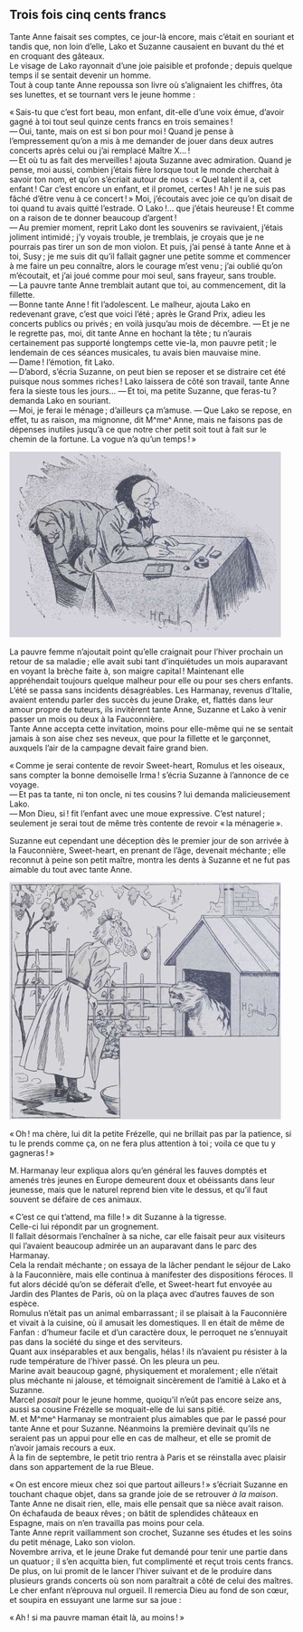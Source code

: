 ## Trois fois cinq cents francs

Tante Anne faisait ses comptes, ce jour-là encore, mais c’était en souriant 
et tandis que, non loin d’elle, Lako et Suzanne causaient en buvant du thé et 
en croquant des gâteaux.  
Le visage de Lako rayonnait d’une joie paisible et profonde ; depuis quelque 
temps il se sentait devenir un homme.  
Tout à coup tante Anne repoussa son livre où s’alignaient les chiffres, ôta 
ses lunettes, et se tournant vers le jeune homme :

« Sais-tu que c’est fort beau, mon enfant, dit-elle d’une voix émue, 
d’avoir gagné à toi tout seul quinze cents francs en trois semaines !  
— Oui, tante, mais on est si bon pour moi ! Quand je pense à l’empressement 
qu’on a mis à me demander de jouer dans deux autres concerts après celui ou 
j’ai remplacé Maître X… !  
— Et où tu as fait des merveilles ! ajouta Suzanne avec admiration. Quand je 
pense, moi aussi, combien j’étais fière lorsque tout le monde cherchait à 
savoir ton nom, et qu’on s’écriait autour de nous : « Quel talent il a, 
cet enfant ! Car c’est encore un enfant, et il promet, certes ! Ah ! je 
ne suis pas fâché d’être venu à ce concert ! » Moi, j’écoutais avec 
joie ce qu’on disait de toi quand tu avais quitté l’estrade. O Lako !… que 
j’étais heureuse ! Et comme on a raison de te donner beaucoup d’argent !  
— Au premier moment, reprit Lako dont les souvenirs se ravivaient, j’étais 
joliment intimidé ; j’y voyais trouble, je tremblais, je croyais que je ne 
pourrais pas tirer un son de mon violon. Et puis, j’ai pensé à tante Anne et 
à toi, Susy ; je me suis dit qu’il fallait gagner une petite somme et 
commencer à me faire un peu connaître, alors le courage m’est venu ; j’ai 
oublié qu’on m’écoutait, et j’ai joué comme pour moi seul, sans frayeur, 
sans trouble.  
— La pauvre tante Anne tremblait autant que toi, au commencement, dit la 
fillette.  
— Bonne tante Anne ! fit l’adolescent. Le malheur, ajouta Lako en redevenant 
grave, c’est que voici l’été ; après le Grand Prix, adieu les concerts 
publics ou privés ; en voilà jusqu’au mois de décembre.
— Et je ne le regrette pas, moi, dit tante Anne en hochant la tête ; tu 
n’aurais certainement pas supporté longtemps cette vie-la, mon pauvre 
petit ; le lendemain de ces séances musicales, tu avais bien mauvaise mine.  
— Dame ! l’émotion, fit Lako.  
— D’abord, s’écria Suzanne, on peut bien se reposer et se distraire cet été 
puisque nous sommes riches ! Lako laissera de côté son travail, tante Anne 
fera la sieste tous les jours…
— Et toi, ma petite Suzanne, que feras-tu ? demanda Lako en souriant.  
— Moi, je ferai le ménage ; d’ailleurs ça m’amuse.
— Que Lako se repose, en effet, tu as raison, ma mignonne, dit M^me^ Anne, mais 
ne faisons pas de dépenses inutiles jusqu’à ce que notre cher petit soit tout 
à fait sur le chemin de la fortune. La vogue n’a qu’un temps ! »

![M^me^ Anne faisait ses comptes.](../images/page155.jpg)

La pauvre femme n’ajoutait point qu’elle craignait pour l’hiver prochain un 
retour de sa maladie ; elle avait subi tant d’inquiétudes un mois auparavant 
en voyant la brèche faite à, son maigre capital ! Maintenant elle 
appréhendait toujours quelque malheur pour elle ou pour ses chers enfants.  
L’été se passa sans incidents désagréables. Les Harmanay, revenus d’Italie, 
avaient entendu parler des succès du jeune Drake, et, flattés dans leur amour 
propre de tuteurs, ils invitèrent tante Anne, Suzanne et Lako à venir passer 
un mois ou deux à la Fauconnière.  
Tante Anne accepta cette invitation, moins pour elle-même qui ne se sentait 
jamais à son aise chez ses neveux, que pour la fillette et le garçonnet, 
auxquels l’air de la campagne devait faire grand bien.

« Comme je serai contente de revoir Sweet-heart, Romulus et les oiseaux, 
sans compter la bonne demoiselle Irma ! s’écria Suzanne à l’annonce de ce 
voyage.  
— Et pas ta tante, ni ton oncle, ni tes cousins ? lui demanda malicieusement 
Lako.  
— Mon Dieu, si ! fit l’enfant avec une moue expressive. C’est naturel ; 
seulement je serai tout de même très contente de revoir « la 
ménagerie ».

Suzanne eut cependant une déception dès le premier jour de son arrivée à la 
Fauconnière, Sweet-heart, en prenant de l’âge, devenait méchante ; elle 
reconnut à peine son petit maître, montra les dents à Suzanne et ne fut pas 
aimable du tout avec tante Anne.  

![Sweet-heart montra les dents.](../images/page157.jpg)

« Oh ! ma chère, lui dit la petite Frézelle, qui ne brillait pas par la 
patience, si tu le prends comme ça, on ne fera plus attention à toi ; voila 
ce que tu y gagneras ! »

M. Harmanay leur expliqua alors qu’en général les fauves domptés et amenés 
très jeunes en Europe demeurent doux et obéissants dans leur jeunesse, mais 
que le naturel reprend bien vite le dessus, et qu’il faut souvent se défaire 
de ces animaux.

« C’est ce qui t’attend, ma fille ! » dit Suzanne à la tigresse.  
Celle-ci lui répondit par un grognement.  
Il fallait désormais l’enchaîner à sa niche, car elle faisait peur aux 
visiteurs qui l’avaient beaucoup admirée un an auparavant dans le parc des 
Harmanay.  
Cela la rendait méchante ; on essaya de la lâcher pendant le séjour de 
Lako à la Fauconnière, mais elle continua à manifester des dispositions 
féroces. Il fut alors décidé qu’on se déferait d’elle, et Sweet-heart fut 
envoyée au Jardin des Plantes de Paris, où on la plaça avec d’autres fauves 
de son espèce.  
Romulus n’était pas un animal embarrassant ; il se plaisait à la 
Fauconnière et vivait à la cuisine, où il amusait les domestiques. Il en 
était de même de Fanfan : d’humeur facile et d’un caractère doux, le 
perroquet ne s’ennuyait pas dans la société du singe et des serviteurs.  
Quant aux inséparables et aux bengalis, hélas ! ils n’avaient pu résister 
à la rude température de l’hiver passé. On les pleura un peu.  
Marine avait beaucoup gagné, physiquement et moralement ; elle n’était plus 
méchante ni jalouse, et témoignait sincèrement de l’amitié à Lako et à 
Suzanne.  
Marcel _posait_ pour le jeune homme, quoiqu’il n’eût pas encore seize ans, 
aussi sa cousine Frézelle se moquait-elle de lui sans pitié.  
M. et M^me^ Harmanay se montraient plus aimables que par le passé pour tante 
Anne et pour Suzanne. Néanmoins la première devinait qu’ils ne seraient pas 
un appui pour elle en cas de malheur, et elle se promit de n’avoir jamais 
recours a eux.  
À la fin de septembre, le petit trio rentra à Paris et se réinstalla avec 
plaisir dans son appartement de la rue Bleue.

« On est encore mieux chez soi que partout ailleurs ! » s’écriait 
Suzanne en touchant chaque objet, dans sa grande joie de se retrouver _à la 
maison_.  
Tante Anne ne disait rien, elle, mais elle pensait que sa nièce avait raison.  
On échafauda de beaux rêves ; on bâtit de splendides châteaux en Espagne, 
mais on n’en travailla pas moins pour cela.  
Tante Anne reprit vaillamment son crochet, Suzanne ses études et les soins du 
petit ménage, Lako son violon.  
Novembre arriva, et le jeune Drake fut demandé pour tenir une partie dans un 
quatuor ; il s’en acquitta bien, fut complimenté et reçut trois cents 
francs. De plus, on lui promit de le lancer l’hiver suivant et de le produire 
dans plusieurs grands concerts où son nom paraîtrait a côté de celui des 
maîtres.  
Le cher enfant n’éprouva nul orgueil. Il remercia Dieu au fond de son cœur, 
et soupira en essuyant une larme sur sa joue :

« Ah ! si ma pauvre maman était là, au moins ! »
